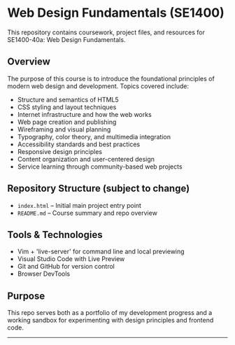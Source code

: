 # Web Design Fundamentals (SE1400)

This repository contains coursework, project files, and resources for SE1400-40a: Web Design Fundamentals.

## Overview

The purpose of this course is to introduce the foundational principles of modern web design and development. Topics covered include:

- Structure and semantics of HTML5
- CSS styling and layout techniques
- Internet infrastructure and how the web works
- Web page creation and publishing
- Wireframing and visual planning
- Typography, color theory, and multimedia integration
- Accessibility standards and best practices
- Responsive design principles
- Content organization and user-centered design
- Service learning through community-based web projects

## Repository Structure (subject to change)

- `index.html` – Initial main project entry point  
- `README.md` – Course summary and repo overview

## Tools & Technologies

- Vim + 'live-server' for command line and local previewing
- Visual Studio Code with Live Preview
- Git and GitHub for version control
- Browser DevTools

## Purpose

This repo serves both as a portfolio of my development progress and a working sandbox for experimenting with design principles and frontend code.

---


